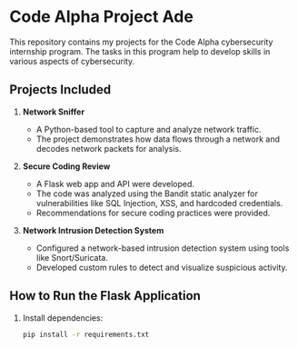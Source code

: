 # Code Alpha Project Ade

This repository contains my projects for the Code Alpha cybersecurity internship program. The tasks in this program help to develop skills in various aspects of cybersecurity.

## Projects Included

1. **Network Sniffer**  
   - A Python-based tool to capture and analyze network traffic.  
   - The project demonstrates how data flows through a network and decodes network packets for analysis.

2. **Secure Coding Review**  
   - A Flask web app and API were developed.
   - The code was analyzed using the Bandit static analyzer for vulnerabilities like SQL Injection, XSS, and hardcoded credentials.
   - Recommendations for secure coding practices were provided.

3. **Network Intrusion Detection System**  
   - Configured a network-based intrusion detection system using tools like Snort/Suricata.
   - Developed custom rules to detect and visualize suspicious activity.

## How to Run the Flask Application

1. Install dependencies:
   ```bash
   pip install -r requirements.txt

